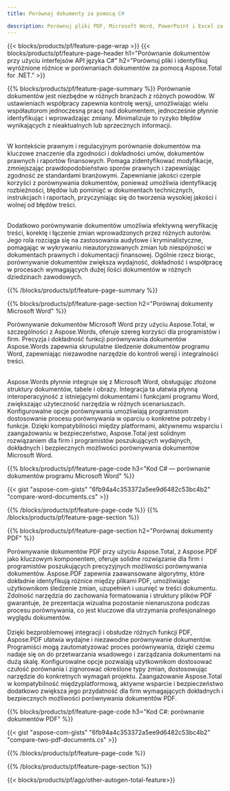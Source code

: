 ```yaml
---
title: Porównaj dokumenty za pomocą C# 

description: Porównuj pliki PDF, Microsoft Word, PowerPoint i Excel za pośrednictwem aplikacji C#. Uzyskaj wyróżnione wyniki porównania.
---
```


{{< blocks/products/pf/feature-page-wrap >}}
{{< blocks/products/pf/feature-page-header h1="Porównanie dokumentów przy użyciu interfejsów API języka C#" h2="Porównuj pliki i identyfikuj wyróżnione różnice w porównaniach dokumentów za pomocą Aspose.Total for .NET." >}}

{{% blocks/products/pf/feature-page-summary %}}
Porównanie dokumentów jest niezbędne w różnych branżach z różnych powodów. W ustawieniach współpracy zapewnia kontrolę wersji, umożliwiając wielu współautorom jednoczesną pracę nad dokumentem, jednocześnie płynnie identyfikując i wprowadzając zmiany. Minimalizuje to ryzyko błędów wynikających z nieaktualnych lub sprzecznych informacji.<br /><br />

W kontekście prawnym i regulacyjnym porównanie dokumentów ma kluczowe znaczenie dla zgodności i dokładności umów, dokumentów prawnych i raportów finansowych. Pomaga zidentyfikować modyfikacje, zmniejszając prawdopodobieństwo sporów prawnych i zapewniając zgodność ze standardami branżowymi. Zapewnianie jakości czerpie korzyści z porównywania dokumentów, ponieważ umożliwia identyfikację rozbieżności, błędów lub pominięć w dokumentach technicznych, instrukcjach i raportach, przyczyniając się do tworzenia wysokiej jakości i wolnej od błędów treści.<br /><br />

Dodatkowo porównywanie dokumentów umożliwia efektywną weryfikację treści, korektę i łączenie zmian wprowadzonych przez różnych autorów. Jego rola rozciąga się na zastosowania audytowe i kryminalistyczne, pomagając w wykrywaniu nieautoryzowanych zmian lub niespójności w dokumentach prawnych i dokumentacji finansowej. Ogólnie rzecz biorąc, porównywanie dokumentów zwiększa wydajność, dokładność i współpracę w procesach wymagających dużej ilości dokumentów w różnych dziedzinach zawodowych.

{{% /blocks/products/pf/feature-page-summary  %}}

{{% blocks/products/pf/feature-page-section  h2="Porównaj dokumenty Microsoft Word" %}}

Porównywanie dokumentów Microsoft Word przy użyciu Aspose.Total, w szczególności z Aspose.Words, oferuje szereg korzyści dla programistów i firm. Precyzja i dokładność funkcji porównywania dokumentów Aspose.Words zapewnia skrupulatne śledzenie dokumentów programu Word, zapewniając niezawodne narzędzie do kontroli wersji i integralności treści.<br /><br />

Aspose.Words płynnie integruje się z Microsoft Word, obsługując złożone struktury dokumentów, tabele i obrazy. Integracja ta ułatwia płynną interoperacyjność z istniejącymi dokumentami i funkcjami programu Word, zwiększając użyteczność narzędzia w różnych scenariuszach. Konfigurowalne opcje porównywania umożliwiają programistom dostosowanie procesu porównywania w oparciu o konkretne potrzeby i funkcje. Dzięki kompatybilności między platformami, aktywnemu wsparciu i zaangażowaniu w bezpieczeństwo, Aspose.Total jest solidnym rozwiązaniem dla firm i programistów poszukujących wydajnych, dokładnych i bezpiecznych możliwości porównywania dokumentów Microsoft Word.

{{% blocks/products/pf/feature-page-code h3="Kod C# — porównanie dokumentów programu Microsoft Word" %}}

{{< gist "aspose-com-gists" "6fb94a4c353372a5ee9d6482c53bc4b2" "compare-word-documents.cs" >}}

{{% /blocks/products/pf/feature-page-code  %}}
{{% /blocks/products/pf/feature-page-section %}}

{{% blocks/products/pf/feature-page-section  h2="Porównaj dokumenty PDF" %}}

Porównywanie dokumentów PDF przy użyciu Aspose.Total, z Aspose.PDF jako kluczowym komponentem, oferuje solidne rozwiązanie dla firm i programistów poszukujących precyzyjnych możliwości porównywania dokumentów. Aspose.PDF zapewnia zaawansowane algorytmy, które dokładnie identyfikują różnice między plikami PDF, umożliwiając użytkownikom śledzenie zmian, uzupełnień i usunięć w treści dokumentu. Zdolność narzędzia do zachowania formatowania i struktury plików PDF gwarantuje, że prezentacja wizualna pozostanie nienaruszona podczas procesu porównywania, co jest kluczowe dla utrzymania profesjonalnego wyglądu dokumentów.<br /><br />
Dzięki bezproblemowej integracji i obsłudze różnych funkcji PDF, Aspose.PDF ułatwia wydajne i niezawodne porównywanie dokumentów. Programiści mogą zautomatyzować proces porównywania, dzięki czemu nadaje się on do przetwarzania wsadowego i zarządzania dokumentami na dużą skalę. Konfigurowalne opcje pozwalają użytkownikom dostosować czułość porównania i zignorować określone typy zmian, dostosowując narzędzie do konkretnych wymagań projektu. Zaangażowanie Aspose.Total w kompatybilność międzyplatformową, aktywne wsparcie i bezpieczeństwo dodatkowo zwiększa jego przydatność dla firm wymagających dokładnych i bezpiecznych możliwości porównywania dokumentów PDF.

{{% blocks/products/pf/feature-page-code h3="Kod C#: porównanie dokumentów PDF" %}}

{{< gist "aspose-com-gists" "6fb94a4c353372a5ee9d6482c53bc4b2" "compare-two-pdf-documents.cs" >}}

{{% /blocks/products/pf/feature-page-code  %}}

{{% /blocks/products/pf/feature-page-section %}}

{{< blocks/products/pf/agp/other-autogen-total-feature>}}